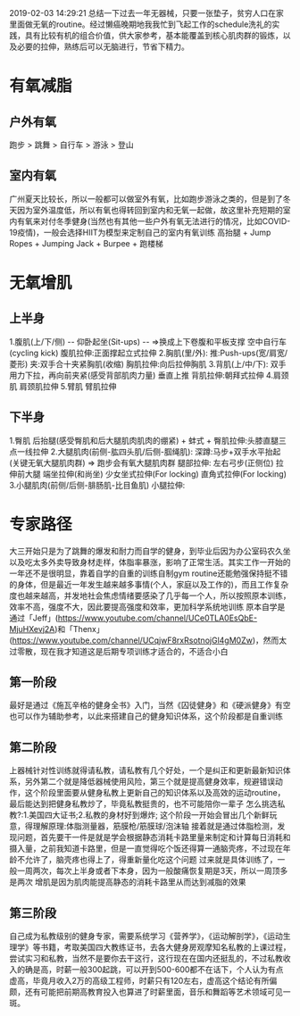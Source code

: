  2019-02-03 14:29:21
总结一下过去一年无器械，只要一张垫子，贫穷人口在家里面做无氧的routine。经过懒癌晚期地我我忙到飞起工作的schedule洗礼的实践，具有比较有机的组合价值，供大家参考，基本能覆盖到核心肌肉群的锻炼，以及必要的拉伸，熟练后可以无脑进行，节省下精力。


# 有氧减脂
## 户外有氧
跑步 > 跳舞 > 自行车 > 游泳 > 登山 
## 室内有氧
广州夏天比较长，所以一般都可以做室外有氧，比如跑步游泳之类的，但是到了冬天因为室外温度低，所以有氧也得转回到室内和无氧一起做，故这里补充短期的室内有氧来对付冬季健身(当然也有其他一些户外有氧无法进行的情况，比如COVID-19疫情)，一般会选择HIIT为模型来定制自己的室内有氧训练
高抬腿 + Jump Ropes + Jumping Jack + Burpee + 跑楼梯


# 无氧增肌
## 上半身
1.腹肌(上/下/侧)
-- 仰卧起坐(Sit-ups) -- =>换成上下卷腹和平板支撑
空中自行车(cycling kick)
腹肌拉伸:正面撑起立式拉伸
2.胸肌(里/外):
推:Push-ups(宽/肩宽/菱形)
夹:双手合十夹紧胸肌(收缩)
胸肌拉伸:向后拉伸胸肌
3.背肌(上/中/下):
双手用力下拉，再向前夹紧(感受背部肌肉力量)
垂直上推
背肌拉伸:朝拜式拉伸
4.肩颈肌
肩颈肌拉伸
5.臂肌
臂肌拉伸

## 下半身
1.臀肌
后抬腿(感受臀肌和后大腿肌肉肌肉的绷紧) + 蚌式 +
臀肌拉伸:头膝直腿三点一线拉伸
2.大腿肌肉(前侧-肱四头肌/后侧-腘绳肌):
深蹲:马步+双手水平抬起 (关键无氧大腿肌肉群) => 跑步会有氧大腿肌肉群
腿部拉伸:
左右弓步(正侧位)
拉伸前大腿
端坐拉伸(和尚坐)
少女坐式拉伸(For locking)
直角式拉伸(For locking)
3.小腿肌肉(前侧/后侧-腓肠肌-比目鱼肌)
小腿拉伸:
# 专家路径
大三开始只是为了跳舞的爆发和耐力而自学的健身，到毕业后因为办公室码农久坐以及吃太多外卖导致身材走样，体脂率暴涨，影响了正常生活。其实工作一开始的一年还不是很明显，靠着自学的自重的训练自制gym routine还能勉强保持挺不错的身体，但是最近一年发生越来越多事情(个人，家庭以及工作的)，而且工作复杂度也越来越高，并发地社会焦虑情绪要感染了几乎每一个人，所以按照原本训练，效率不高，强度不大，因此要提高强度和效率，更加科学系统地训练
原本自学是通过「Jeff」(https://www.youtube.com/channel/UCe0TLA0EsQbE-MjuHXevj2A)和「Thenx」(https://www.youtube.com/channel/UCqjwF8rxRsotnojGl4gM0Zw)，然而太过零散，现在我才知道这是后期专项训练才适合的，不适合小白
## 第一阶段
最好是通过《施瓦辛格的健身全书》入门，当然《囚徒健身》和《硬派健身》有空也可以作为辅助参考，以此来搭建自己的健身知识体系，这个阶段都是自重训练
## 第二阶段
上器械针对性训练就得请私教，请私教有几个好处，一个是纠正和更新最新知识体系，另外第二个就是降低器械使用风险，第三个就是提高健身效率，规避错误动作，这个阶段里面要从健身私教上更新自己的知识体系以及高效的运动routine，最后能达到把健身私教炒了，毕竟私教挺贵的，也不可能陪你一辈子
怎么挑选私教?:1.美国四大证书;2.私教的身材好到爆炸;
这个阶段一开始会冒出几个新鲜玩意，得理解原理:体脂测量器，筋膜枪/筋膜球/泡沫轴
接着就是通过体脂检测，发现问题，首先要干一件是就是学会根据静态消耗卡路里量来制定和计算每日消耗和摄入量，之前我知道卡路里，但是一直觉得吃个饭还得算一通脑壳疼，不过现在年龄不允许了，脑壳疼也得上了，得重新量化吃这个问题
过来就是具体训练了，一般一周两次，每次上半身或者下本身，因为一般酸痛恢复期是3天，所以一周顶多是两次
增肌是因为肌肉能提高静态的消耗卡路里从而达到减脂的效果
## 第三阶段
自己成为私教级别的健身专家，需要系统学习《营养学》，《运动解剖学》，《运动生理学》等书籍，考取美国四大教练证书，去各大健身房观摩知名私教的上课过程，尝试实习和私教，当然不是要你去干这行，这行现在在国内还挺乱的，不过私教收入的确是高，时薪一般300起跳，可以开到500-600都不在话下，个人认为有点虚高，毕竟月收入2万的高级工程师，时薪只有120左右，虚高这个结论有所偏颇，还有可能把前期高教育投入也算进了时薪里面，音乐和舞蹈等艺术领域可见一斑。

